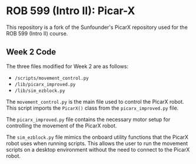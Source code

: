 # ROB 599 (Intro II): Picar-X

This repository is a fork of the Sunfounder's PicarX repository used for the ROB 599 (Intro II) course.

## Week 2 Code

The three files modified for Week 2 are as follows:

- `/scripts/movement_control.py`
- `/lib/picarx_improved.py`
- `/lib/sim_ezblock.py`

The `movement_control.py` is the main file used to control the PicarX robot. This script imports the `PicarX()` class from the `picarx_improved.py` file.

The `picarx_improved.py` file contains the necessary motor setup for controlling the movement of the PicarX robot.

The `sim_ezblock.py` file mimics the onboard utility functions that the PicarX robot uses when running scripts. This allows the user to run the movement scripts on a desktop environment without the need to connect to the PicarX robot.
